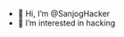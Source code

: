 - 👋 Hi, I’m @SanjogHacker
- 👀 I’m interested in hacking

<!---
SanjogHacker/SanjogHacker is a ✨ special ✨ repository because its `README.md` (this file) appears on your GitHub profile.
You can click the Preview link to take a look at your changes.
--->
